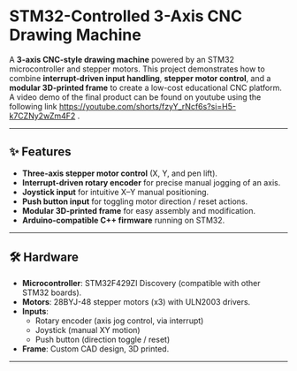 # STM32-Controlled 3-Axis CNC Drawing Machine  

A **3-axis CNC-style drawing machine** powered by an STM32 microcontroller and stepper motors. This project demonstrates how to combine **interrupt-driven input handling**, **stepper motor control**, and a **modular 3D-printed frame** to create a low-cost educational CNC platform. A video demo of the final product can be found on youtube using the following link https://youtube.com/shorts/fzyY_rNcf6s?si=H5-k7CZNy2wZm4F2 .

---

## ✨ Features  
- **Three-axis stepper motor control** (X, Y, and pen lift).  
- **Interrupt-driven rotary encoder** for precise manual jogging of an axis.  
- **Joystick input** for intuitive X–Y manual positioning.  
- **Push button input** for toggling motor direction / reset actions.  
- **Modular 3D-printed frame** for easy assembly and modification.  
- **Arduino-compatible C++ firmware** running on STM32.  

---

## 🛠️ Hardware  
- **Microcontroller**: STM32F429ZI Discovery (compatible with other STM32 boards).  
- **Motors**: 28BYJ-48 stepper motors (x3) with ULN2003 drivers.  
- **Inputs**:  
  - Rotary encoder (axis jog control, via interrupt)  
  - Joystick (manual XY motion)  
  - Push button (direction toggle / reset)  
- **Frame**: Custom CAD design, 3D printed.  

---
